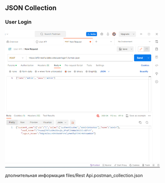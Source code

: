 ## JSON Collection

### User Login

![User Login](./img/User-Login.png)

дполнительная информация files/Rest Api.postman_collection.json